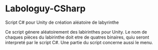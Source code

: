 # Labologuy-CSharp
Script C# pour Unity de création aléatoire de labyrinthe

Ce script génere aléatoirement des labirinthes pour Unity.
Le nom de chaques pièces du labirinthe doit etre de quatres binaires, quiu seront interpreté par le script C#.
Une partie du script concerne aussi le menu.
